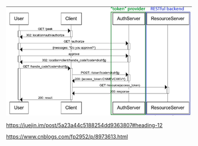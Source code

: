![](./images/oauth2.jpg)

https://juejin.im/post/5a23a44c5188254dd9363807#heading-12





https://www.cnblogs.com/fp2952/p/8973613.html